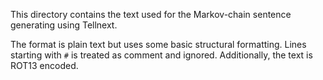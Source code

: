 This directory contains the text used for the Markov-chain sentence generating using Tellnext.
 
The format is plain text but uses some basic structural formatting. Lines starting with `#` is treated as comment and ignored. Additionally, the text is ROT13 encoded.
